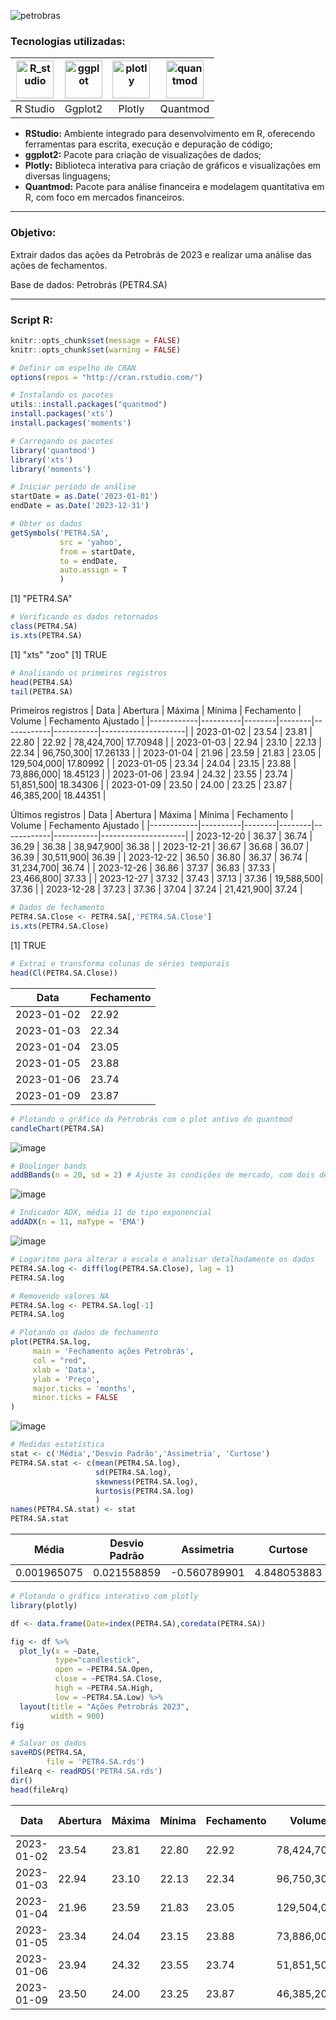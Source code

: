 ![petrobras](https://github.com/AlbertoFAraujo/R_Petrobras/assets/105552990/052904a1-7784-456b-9580-92a381a4a712)

### Tecnologias utilizadas: 
| [<img align="center" alt="R_studio" height="60" width="60" src="https://github.com/AlbertoFAraujo/R_Petrobras/assets/105552990/02dff6df-07be-43dc-8b35-21d06eabf9e1">](https://posit.co/download/rstudio-desktop/) | [<img align="center" alt="ggplot" height="60" width="60" src="https://github.com/AlbertoFAraujo/R_Petrobras/assets/105552990/db55b001-0d4c-42eb-beb2-5131151c7114">](https://plotly.com/r/) | [<img align="center" alt="plotly" height="60" width="60" src="https://github.com/AlbertoFAraujo/R_Petrobras/assets/105552990/5f681062-c399-44af-a658-23e94b8b656f">](https://plotly.com/r/) | [<img align="center" alt="quantmod" height="60" width="60" src="https://github.com/AlbertoFAraujo/R_Petrobras/assets/105552990/2106b70f-0f04-475d-9c7c-cb908f911616">](https://www.rdocumentation.org/packages/quantmod/versions/0.4.26) | 
|:---:|:---:|:---:|:---:|
| R Studio | Ggplot2 | Plotly | Quantmod |
- **RStudio:** Ambiente integrado para desenvolvimento em R, oferecendo ferramentas para escrita, execução e depuração de código;
- **ggplot2:** Pacote para criação de visualizações de dados;
- **Plotly:** Biblioteca interativa para criação de gráficos e visualizações em diversas linguagens;
- **Quantmod:** Pacote para análise financeira e modelagem quantitativa em R, com foco em mercados financeiros.
<hr>

### Objetivo: 

Extrair dados das ações da Petrobrás de 2023 e realizar uma análise das ações de fechamentos.

Base de dados: Petrobrás (PETR4.SA)
<hr>

### Script R: 

```r
knitr::opts_chunk$set(message = FALSE)
knitr::opts_chunk$set(warning = FALSE)

# Definir um espelho de CRAN
options(repos = "http://cran.rstudio.com/")
```

```r
# Instalando os pacotes
utils::install.packages("quantmod")
install.packages('xts')
install.packages('moments')
```

```r
# Carregando os pacotes
library('quantmod')
library('xts')
library('moments')
```

```r
# Iniciar período de análise
startDate = as.Date('2023-01-01')
endDate = as.Date('2023-12-31')
```

```r
# Obter os dados
getSymbols('PETR4.SA',
           src = 'yahoo',
           from = startDate,
           to = endDate,
           auto.assign = T
           )
```

[1] "PETR4.SA"

```r
# Verificando os dados retornados
class(PETR4.SA)
is.xts(PETR4.SA)
```
[1] "xts" "zoo"
[1] TRUE

```r
# Analisando os primeiros registros
head(PETR4.SA)
tail(PETR4.SA)
```
Primeiros registros
| Data       | Abertura | Máxima | Mínima | Fechamento | Volume    | Fechamento Ajustado |
|------------|----------|--------|--------|------------|-----------|---------------------|
| 2023-01-02 | 23.54    | 23.81  | 22.80  | 22.92      | 78,424,700| 17.70948            |
| 2023-01-03 | 22.94    | 23.10  | 22.13  | 22.34      | 96,750,300| 17.26133            |
| 2023-01-04 | 21.96    | 23.59  | 21.83  | 23.05      | 129,504,000| 17.80992            |
| 2023-01-05 | 23.34    | 24.04  | 23.15  | 23.88      | 73,886,000| 18.45123            |
| 2023-01-06 | 23.94    | 24.32  | 23.55  | 23.74      | 51,851,500| 18.34306            |
| 2023-01-09 | 23.50    | 24.00  | 23.25  | 23.87      | 46,385,200| 18.44351            |

Últimos registros
| Data       | Abertura | Máxima | Mínima | Fechamento | Volume    | Fechamento Ajustado |
|------------|----------|--------|--------|------------|-----------|---------------------|
| 2023-12-20 | 36.37    | 36.74  | 36.29  | 36.38      | 38,947,900| 36.38               |
| 2023-12-21 | 36.67    | 36.68  | 36.07  | 36.39      | 30,511,900| 36.39               |
| 2023-12-22 | 36.50    | 36.80  | 36.37  | 36.74      | 31,234,700| 36.74               |
| 2023-12-26 | 36.86    | 37.37  | 36.83  | 37.33      | 23,466,800| 37.33               |
| 2023-12-27 | 37.32    | 37.43  | 37.13  | 37.36      | 19,588,500| 37.36               |
| 2023-12-28 | 37.23    | 37.36  | 37.04  | 37.24      | 21,421,900| 37.24               |

```r
# Dados de fechamento
PETR4.SA.Close <- PETR4.SA[,'PETR4.SA.Close']
is.xts(PETR4.SA.Close)
```
[1] TRUE

```r
# Extrai e transforma colunas de séries temporais
head(Cl(PETR4.SA.Close))
```
| Data       | Fechamento |
|------------|------------|
| 2023-01-02 | 22.92      |
| 2023-01-03 | 22.34      |
| 2023-01-04 | 23.05      |
| 2023-01-05 | 23.88      |
| 2023-01-06 | 23.74      |
| 2023-01-09 | 23.87      |

```r
# Plotando o gráfico da Petrobrás com o plot antivo do quantmod
candleChart(PETR4.SA)
```
![image](https://github.com/AlbertoFAraujo/R_Petrobras/assets/105552990/64dfc98a-782d-4ad9-8a31-96d1769e7a98)

```r
# Boolinger bands
addBBands(n = 20, sd = 2) # Ajuste às condições de mercado, com dois desvios
```
![image](https://github.com/AlbertoFAraujo/R_Petrobras/assets/105552990/ed04a0e7-5a69-413b-915f-4667bd990a18)

```r
# Indicador ADX, média 11 do tipo exponencial
addADX(n = 11, maType = 'EMA')
```
![image](https://github.com/AlbertoFAraujo/R_Petrobras/assets/105552990/fb0cb625-6732-45b1-adc6-1f20bbe3dd73)

```r
# Logaritmo para alterar a escala e analisar detalhadamente os dados
PETR4.SA.log <- diff(log(PETR4.SA.Close), lag = 1)
PETR4.SA.log
```

```r
# Removendo valores NA
PETR4.SA.log <- PETR4.SA.log[-1]
PETR4.SA.log
```

```r
# Plotando os dados de fechamento
plot(PETR4.SA.log,
     main = 'Fechamento ações Petrobrás',
     col = "red",
     xlab = 'Data',
     ylab = 'Preço',
     major.ticks = 'months',
     minor.ticks = FALSE
)
```
![image](https://github.com/AlbertoFAraujo/R_Petrobras/assets/105552990/1b386427-369f-4ecf-8ffd-e80a9714909a)

```r
# Medidas estatística
stat <- c('Média','Desvio Padrão','Assimetria', 'Curtose')
PETR4.SA.stat <- c(mean(PETR4.SA.log),
                   sd(PETR4.SA.log),
                   skewness(PETR4.SA.log),
                   kurtosis(PETR4.SA.log)
                   )
names(PETR4.SA.stat) <- stat
PETR4.SA.stat
```
| Média         | Desvio Padrão | Assimetria    | Curtose       |
|---------------|---------------|---------------|---------------|
| 0.001965075   | 0.021558859   | -0.560789901  | 4.848053883   |

```r
# Plotando o gráfico interativo com plotly
library(plotly)

df <- data.frame(Date=index(PETR4.SA),coredata(PETR4.SA))

fig <- df %>% 
  plot_ly(x = ~Date, 
          type="candlestick",
          open = ~PETR4.SA.Open, 
          close = ~PETR4.SA.Close,
          high = ~PETR4.SA.High, 
          low = ~PETR4.SA.Low) %>% 
  layout(title = "Ações Petrobrás 2023",
         width = 900)
fig
```

```r
# Salvar os dados
saveRDS(PETR4.SA, 
        file = 'PETR4.SA.rds')
fileArq <- readRDS('PETR4.SA.rds')
dir()
head(fileArq)
```
| Data       | Abertura | Máxima | Mínima | Fechamento | Volume    | Fechamento Ajustado |
|------------|----------|--------|--------|------------|-----------|---------------------|
| 2023-01-02 | 23.54    | 23.81  | 22.80  | 22.92      | 78,424,700| 17.70948            |
| 2023-01-03 | 22.94    | 23.10  | 22.13  | 22.34      | 96,750,300| 17.26133            |
| 2023-01-04 | 21.96    | 23.59  | 21.83  | 23.05      | 129,504,000| 17.80992            |
| 2023-01-05 | 23.34    | 24.04  | 23.15  | 23.88      | 73,886,000| 18.45123            |
| 2023-01-06 | 23.94    | 24.32  | 23.55  | 23.74      | 51,851,500| 18.34306            |
| 2023-01-09 | 23.50    | 24.00  | 23.25  | 23.87      | 46,385,200| 18.44351            |


